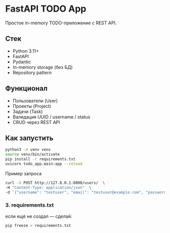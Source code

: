 # FastAPI TODO App

Простое in-memory TODO-приложение с REST API.

## Стек
- Python 3.11+
- FastAPI
- Pydantic
- In-memory storage (без БД)
- Repository pattern

## Функционал
- Пользователи (User)
- Проекты (Project)
- Задачи (Task)
- Валидация UUID / username / status
- CRUD через REST API

## Как запустить

```bash
python3 -m venv venv
source venv/bin/activate
pip install -r requirements.txt
uvicorn todo_app.main:app --reload
```

Пример запроса

```bash
curl -X POST http://127.0.0.1:8000/users/  \
-H "Content-Type: application/json"  \
-d '{"username": "testuser", "email": "testuser@example.com", "password": "test123"}'
```

### 3. **requirements.txt**  
если ещё не создал — сделай:

```bash
pip freeze > requirements.txt
```




